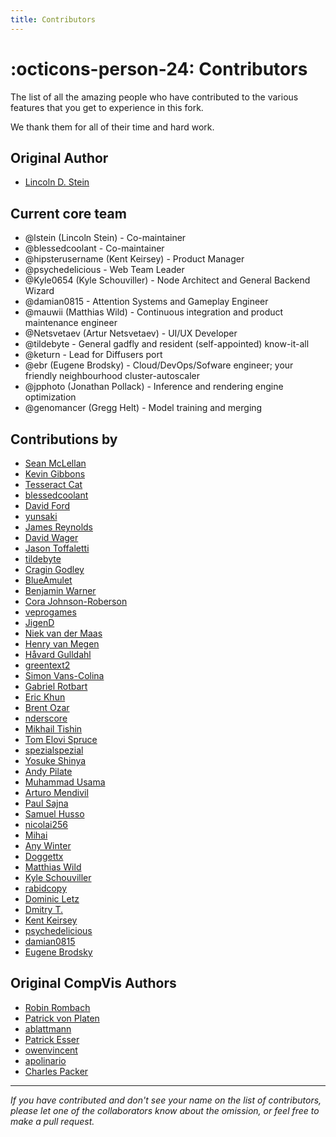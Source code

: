 ```yaml
---
title: Contributors
---
```


# :octicons-person-24: Contributors

The list of all the amazing people who have contributed to the various features
that you get to experience in this fork.

We thank them for all of their time and hard work.

## **Original Author**

-   [Lincoln D. Stein](mailto:lincoln.stein@gmail.com)

## **Current core team**

-   @lstein (Lincoln Stein) - Co-maintainer
-   @blessedcoolant - Co-maintainer
-   @hipsterusername (Kent Keirsey) - Product Manager
-   @psychedelicious - Web Team Leader
-   @Kyle0654 (Kyle Schouviller) - Node Architect and General Backend Wizard
-   @damian0815 - Attention Systems and Gameplay Engineer
-   @mauwii (Matthias Wild) - Continuous integration and product maintenance
    engineer
-   @Netsvetaev (Artur Netsvetaev) - UI/UX Developer
-   @tildebyte - General gadfly and resident (self-appointed) know-it-all
-   @keturn - Lead for Diffusers port
-   @ebr (Eugene Brodsky) - Cloud/DevOps/Sofware engineer; your friendly
    neighbourhood cluster-autoscaler
-   @jpphoto (Jonathan Pollack) - Inference and rendering engine optimization
-   @genomancer (Gregg Helt) - Model training and merging

## **Contributions by**

-   [Sean McLellan](https://github.com/Oceanswave)
-   [Kevin Gibbons](https://github.com/bakkot)
-   [Tesseract Cat](https://github.com/TesseractCat)
-   [blessedcoolant](https://github.com/blessedcoolant)
-   [David Ford](https://github.com/david-ford)
-   [yunsaki](https://github.com/yunsaki)
-   [James Reynolds](https://github.com/magnusviri)
-   [David Wager](https://github.com/maddavid123)
-   [Jason Toffaletti](https://github.com/toffaletti)
-   [tildebyte](https://github.com/tildebyte)
-   [Cragin Godley](https://github.com/cgodley)
-   [BlueAmulet](https://github.com/BlueAmulet)
-   [Benjamin Warner](https://github.com/warner-benjamin)
-   [Cora Johnson-Roberson](https://github.com/corajr)
-   [veprogames](https://github.com/veprogames)
-   [JigenD](https://github.com/JigenD)
-   [Niek van der Maas](https://github.com/Niek)
-   [Henry van Megen](https://github.com/hvanmegen)
-   [Håvard Gulldahl](https://github.com/havardgulldahl)
-   [greentext2](https://github.com/greentext2)
-   [Simon Vans-Colina](https://github.com/simonvc)
-   [Gabriel Rotbart](https://github.com/gabrielrotbart)
-   [Eric Khun](https://github.com/erickhun)
-   [Brent Ozar](https://github.com/BrentOzar)
-   [nderscore](https://github.com/nderscore)
-   [Mikhail Tishin](https://github.com/tishin)
-   [Tom Elovi Spruce](https://github.com/ilovecomputers)
-   [spezialspezial](https://github.com/spezialspezial)
-   [Yosuke Shinya](https://github.com/shinya7y)
-   [Andy Pilate](https://github.com/Cubox)
-   [Muhammad Usama](https://github.com/SMUsamaShah)
-   [Arturo Mendivil](https://github.com/artmen1516)
-   [Paul Sajna](https://github.com/sajattack)
-   [Samuel Husso](https://github.com/shusso)
-   [nicolai256](https://github.com/nicolai256)
-   [Mihai](https://github.com/mh-dm)
-   [Any Winter](https://github.com/any-winter-4079)
-   [Doggettx](https://github.com/doggettx)
-   [Matthias Wild](https://github.com/mauwii)
-   [Kyle Schouviller](https://github.com/kyle0654)
-   [rabidcopy](https://github.com/rabidcopy)
-   [Dominic Letz](https://github.com/dominicletz)
-   [Dmitry T.](https://github.com/ArDiouscuros)
-   [Kent Keirsey](https://github.com/hipsterusername)
-   [psychedelicious](https://github.com/psychedelicious)
-   [damian0815](https://github.com/damian0815)
-   [Eugene Brodsky](https://github.com/ebr)

## **Original CompVis Authors**

-   [Robin Rombach](https://github.com/rromb)
-   [Patrick von Platen](https://github.com/patrickvonplaten)
-   [ablattmann](https://github.com/ablattmann)
-   [Patrick Esser](https://github.com/pesser)
-   [owenvincent](https://github.com/owenvincent)
-   [apolinario](https://github.com/apolinario)
-   [Charles Packer](https://github.com/cpacker)

---

_If you have contributed and don't see your name on the list of contributors,
please let one of the collaborators know about the omission, or feel free to
make a pull request._
